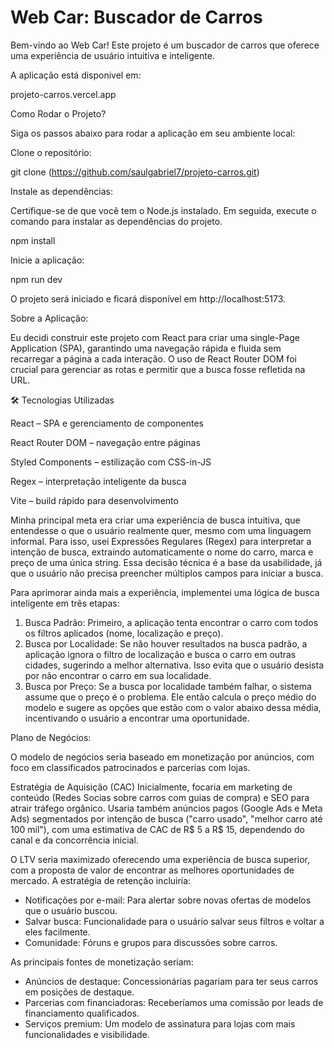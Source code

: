 # Web Car: Buscador de Carros 

Bem-vindo ao Web Car! Este projeto é um buscador de carros que oferece uma experiência de usuário intuitiva e inteligente.

A aplicação está disponivel em:

projeto-carros.vercel.app

Como Rodar o Projeto?

Siga os passos abaixo para rodar a aplicação em seu ambiente local:

Clone o repositório:

git clone (https://github.com/saulgabriel7/projeto-carros.git)

Instale as dependências:

Certifique-se de que você tem o Node.js instalado. Em seguida, execute o comando para instalar as dependências do projeto.

npm install

Inicie a aplicação:

npm run dev

O projeto será iniciado e ficará disponível em http://localhost:5173.

Sobre a Aplicação:

Eu decidi construir este projeto com React para criar uma single-Page Application (SPA), garantindo uma navegação rápida e fluida sem recarregar a página a cada interação. 
O uso de React Router DOM foi crucial para gerenciar as rotas e permitir que a busca fosse refletida na URL.

🛠️ Tecnologias Utilizadas

React
 – SPA e gerenciamento de componentes

React Router DOM
 – navegação entre páginas

Styled Components
 – estilização com CSS-in-JS

Regex
 – interpretação inteligente da busca

Vite
 – build rápido para desenvolvimento

Minha principal meta era criar uma experiência de busca intuitiva, que entendesse o que o usuário realmente quer, mesmo com uma linguagem informal. 
Para isso, usei Expressões Regulares (Regex) para interpretar a intenção de busca, extraindo automaticamente o nome do carro, marca e preço de uma única string. 
Essa decisão técnica é a base da usabilidade, já que o usuário não precisa preencher múltiplos campos para iniciar a busca.

Para aprimorar ainda mais a experiência, implementei uma lógica de busca inteligente em três etapas:

1.  Busca Padrão: Primeiro, a aplicação tenta encontrar o carro com todos os filtros aplicados (nome, localização e preço).
2.  Busca por Localidade: Se não houver resultados na busca padrão, a aplicação ignora o filtro de localização e busca o carro em outras cidades, sugerindo a melhor alternativa. 
Isso evita que o usuário desista por não encontrar o carro em sua localidade.
3.  Busca por Preço: Se a busca por localidade também falhar, o sistema assume que o preço é o problema. 
Ele então calcula o preço médio do modelo e sugere as opções que estão com o valor abaixo dessa média, incentivando o usuário a encontrar uma oportunidade.

Plano de Negócios:

O modelo de negócios seria baseado em monetização por anúncios, com foco em classificados patrocinados e parcerias com lojas.

Estratégia de Aquisição (CAC)
Inicialmente, focaria em marketing de conteúdo (Redes Socias sobre carros com guias de compra) e SEO para atrair tráfego orgânico. 
Usaria também anúncios pagos (Google Ads e Meta Ads) segmentados por intenção de busca ("carro usado", "melhor carro até 100 mil"), com uma estimativa de CAC de R$ 5 a R$ 15, dependendo do canal e da concorrência inicial.

O LTV seria maximizado oferecendo uma experiência de busca superior, com a proposta de valor de encontrar as melhores oportunidades de mercado.
A estratégia de retenção incluiria:
- Notificações por e-mail: Para alertar sobre novas ofertas de modelos que o usuário buscou.
- Salvar busca: Funcionalidade para o usuário salvar seus filtros e voltar a eles facilmente.
- Comunidade: Fóruns e grupos para discussões sobre carros.

As principais fontes de monetização seriam:
- Anúncios de destaque: Concessionárias pagariam para ter seus carros em posições de destaque.
- Parcerias com financiadoras: Receberíamos uma comissão por leads de financiamento qualificados.
- Serviços premium: Um modelo de assinatura para lojas com mais funcionalidades e visibilidade.